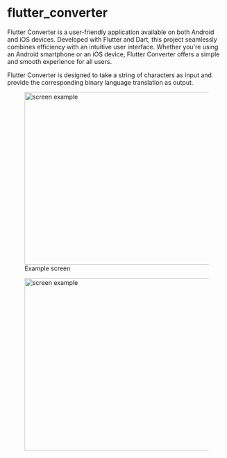 # flutter_converter

Flutter Converter is a user-friendly application available on both Android and iOS devices. Developed with Flutter and Dart, this project seamlessly combines efficiency with an intuitive user interface. Whether you're using an Android smartphone or an iOS device, Flutter Converter offers a simple and smooth experience for all users.

Flutter Converter is designed to take a string of characters as input and provide the corresponding binary language translation as output.

<figure>
  <img src="./readme_images/first_screen.jpg" alt="screen example"  width = "500" height = "397">
  <figcaption>
    Example screen
  </figcaption>
</figure>

<figure>
  <img src="./readme_images/second_screen.jpg" alt="screen example"  width = "500" height = "397">
</figure>


